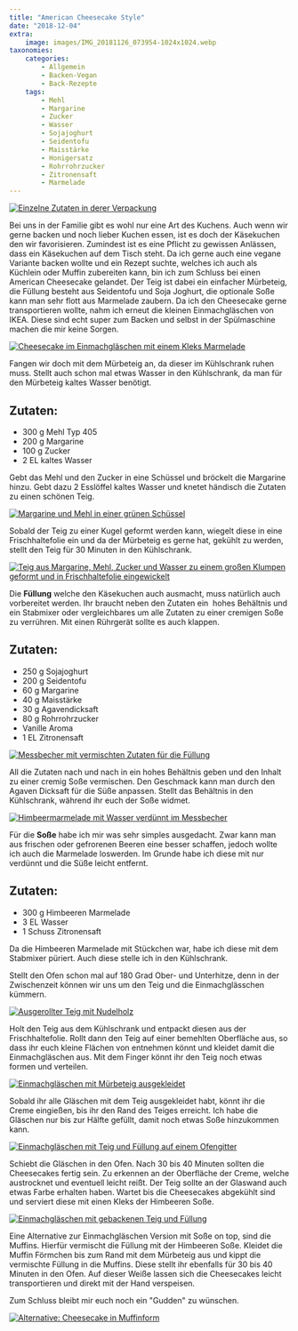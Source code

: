 ```yaml
---
title: "American Cheesecake Style"
date: "2018-12-04"
extra:
    image: images/IMG_20181126_073954-1024x1024.webp
taxonomies:
    categories:
        - Allgemein
        - Backen-Vegan
        - Back-Rezepte
    tags:
        - Mehl
        - Margarine
        - Zucker
        - Wasser
        - Sojajoghurt
        - Seidentofu
        - Maisstärke
        - Honigersatz
        - Rohrrohrzucker
        - Zitronensaft
        - Marmelade
---
```


[![Einzelne Zutaten in derer Verpackung](images/IMG_20181126_073954-1024x1024.webp)](images/IMG_20181126_073954.webp)

Bei uns in der Familie gibt es wohl nur eine Art des Kuchens. Auch wenn wir gerne backen und noch lieber Kuchen essen, ist es doch der Käsekuchen den wir favorisieren. Zumindest ist es eine Pflicht zu gewissen Anlässen, dass ein Käsekuchen auf dem Tisch steht. Da ich gerne auch eine vegane Variante backen wollte und ein Rezept suchte, welches ich auch als Küchlein oder Muffin zubereiten kann, bin ich zum Schluss bei einen American Cheesecake gelandet. Der Teig ist dabei ein einfacher Mürbeteig, die Füllung besteht aus Seidentofu und Soja Joghurt, die optionale Soße kann man sehr flott aus Marmelade zaubern. Da ich den Cheesecake gerne transportieren wollte, nahm ich erneut die kleinen Einmachgläschen von IKEA. Diese sind echt super zum Backen und selbst in der Spülmaschine machen die mir keine Sorgen.

[![Cheesecake im Einmachgläschen mit einem Kleks Marmelade](images/IMG_20181126_074913-1024x1024.webp)](images/IMG_20181126_074913.webp)

Fangen wir doch mit dem Mürbeteig an, da dieser im Kühlschrank ruhen muss. Stellt auch schon mal etwas Wasser in den Kühlschrank, da man für den Mürbeteig kaltes Wasser benötigt.

## Zutaten:

- 300 g Mehl Typ 405
- 200 g Margarine
- 100 g Zucker
- 2 EL kaltes Wasser

Gebt das Mehl und den Zucker in eine Schüssel und bröckelt die Margarine hinzu. Gebt dazu 2 Esslöffel kaltes Wasser und knetet händisch die Zutaten zu einen schönen Teig.

[![Margarine und Mehl in einer grünen Schüssel](images/IMG_20181126_074045-1024x1024.webp)](images/IMG_20181126_074045.webp)

Sobald der Teig zu einer Kugel geformt werden kann, wiegelt diese in eine Frischhaltefolie ein und da der Mürbeteig es gerne hat, gekühlt zu werden, stellt den Teig für 30 Minuten in den Kühlschrank.

[![Teig aus Margarine, Mehl, Zucker und Wasser zu einem großen Klumpen geformt und in Frischhaltefolie eingewickelt](images/IMG_20181126_074059-1024x1024.webp)](images/IMG_20181126_074059.webp)

Die **Füllung** welche den Käsekuchen auch ausmacht, muss natürlich auch vorbereitet werden. Ihr braucht neben den Zutaten ein  hohes Behältnis und ein Stabmixer oder vergleichbares um alle Zutaten zu einer cremigen Soße zu verrühren. Mit einen Rührgerät sollte es auch klappen.

## Zutaten:

- 250 g Sojajoghurt
- 200 g Seidentofu
- 60 g Margarine
- 40 g Maisstärke
- 30 g Agavendicksaft
- 80 g Rohrrohrzucker
- Vanille Aroma
- 1 EL Zitronensaft

[![Messbecher mit vermischten Zutaten für die Füllung](images/IMG_20181126_074242-1024x1024.webp)](images/IMG_20181126_074242.webp)

All die Zutaten nach und nach in ein hohes Behältnis geben und den Inhalt zu einer cremig Soße vermischen. Den Geschmack kann man durch den Agaven Dicksaft für die Süße anpassen. Stellt das Behältnis in den Kühlschrank, während ihr euch der Soße widmet.

[![Himbeermarmelade mit Wasser verdünnt im Messbecher](images/IMG_20181126_074744-1024x1024.webp)](images/IMG_20181126_074744.webp)

Für die **Soße** habe ich mir was sehr simples ausgedacht. Zwar kann man aus frischen oder gefrorenen Beeren eine besser schaffen, jedoch wollte ich auch die Marmelade loswerden. Im Grunde habe ich diese mit nur verdünnt und die Süße leicht entfernt.

## Zutaten:

- 300 g Himbeeren Marmelade
- 3 EL Wasser
- 1 Schuss Zitronensaft

Da die Himbeeren Marmelade mit Stückchen war, habe ich diese mit dem Stabmixer püriert. Auch diese stelle ich in den Kühlschrank.

Stellt den Ofen schon mal auf 180 Grad Ober- und Unterhitze, denn in der Zwischenzeit können wir uns um den Teig und die Einmachglässchen kümmern.

[![Ausgerollter Teig mit Nudelholz](images/IMG_20181126_074123-1024x1024.webp)](images/IMG_20181126_074123.webp)

Holt den Teig aus dem Kühlschrank und entpackt diesen aus der Frischhaltefolie. Rollt dann den Teig auf einer bemehlten Oberfläche aus, so dass ihr euch kleine Flächen von entnehmen könnt und kleidet damit die Einmachgläschen aus. Mit dem Finger könnt ihr den Teig noch etwas formen und verteilen.

 [![Einmachgläschen mit Mürbeteig ausgekleidet](images/IMG_20181126_074154-300x300.webp)](images/IMG_20181126_074140.webp)

Sobald ihr alle Gläschen mit dem Teig ausgekleidet habt, könnt ihr die Creme eingießen, bis ihr den Rand des Teiges erreicht. Ich habe die Gläschen nur bis zur Hälfte gefüllt, damit noch etwas Soße hinzukommen kann.

[![Einmachgläschen mit Teig und Füllung auf einem Ofengitter](images/IMG_20181126_074258-1024x1024.webp)](images/IMG_20181126_074258.webp)

Schiebt die Gläschen in den Ofen. Nach 30 bis 40 Minuten sollten die Cheesecakes fertig sein. Zu erkennen an der Oberfläche der Creme, welche austrocknet und eventuell leicht reißt. Der Teig sollte an der Glaswand auch etwas Farbe erhalten haben. Wartet bis die Cheesecakes abgekühlt sind und serviert diese mit einen Kleks der Himbeeren Soße.

[![Einmachgläschen mit gebackenen Teig und Füllung](images/IMG_20181126_074849.webp)](images/IMG_20181126_074849.webp)

Eine Alternative zur Einmachgläschen Version mit Soße on top, sind die Muffins. Hierfür vermischt die Füllung mit der Himbeeren Soße. Kleidet die Muffin Förmchen bis zum Rand mit dem Mürbeteig aus und kippt die vermischte Füllung in die Muffins. Diese stellt ihr ebenfalls für 30 bis 40 Minuten in den Ofen. Auf dieser Weiße lassen sich die Cheesecakes leicht transportieren und direkt mit der Hand verspeisen.

Zum Schluss bleibt mir euch noch ein "Gudden" zu wünschen.

[![Alternative: Cheesecake in Muffinform](images/IMG_20181126_075144.webp)](images/IMG_20181126_075144.webp)
